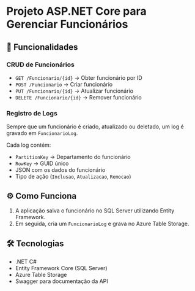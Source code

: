 # Projeto ASP.NET Core para Gerenciar Funcionários

## 🚀 Funcionalidades

### CRUD de Funcionários

- `GET /Funcionario/{id}` → Obter funcionário por ID  
- `POST /Funcionario` → Criar funcionário  
- `PUT /Funcionario/{id}` → Atualizar funcionário  
- `DELETE /Funcionario/{id}` → Remover funcionário  

### Registro de Logs

Sempre que um funcionário é criado, atualizado ou deletado, um log é gravado em `FuncionarioLog`.

Cada log contém:

- `PartitionKey` → Departamento do funcionário  
- `RowKey` → GUID único  
- JSON com os dados do funcionário  
- Tipo de ação (`Inclusao`, `Atualizacao`, `Remocao`)


## ⚙️ Como Funciona

1. A aplicação salva o funcionário no SQL Server utilizando Entity Framework.  
2. Em seguida, cria um `FuncionarioLog` e grava no Azure Table Storage.

## 🛠️ Tecnologias

- .NET C#
- Entity Framework Core (SQL Server)
- Azure Table Storage
- Swagger para documentação da API
